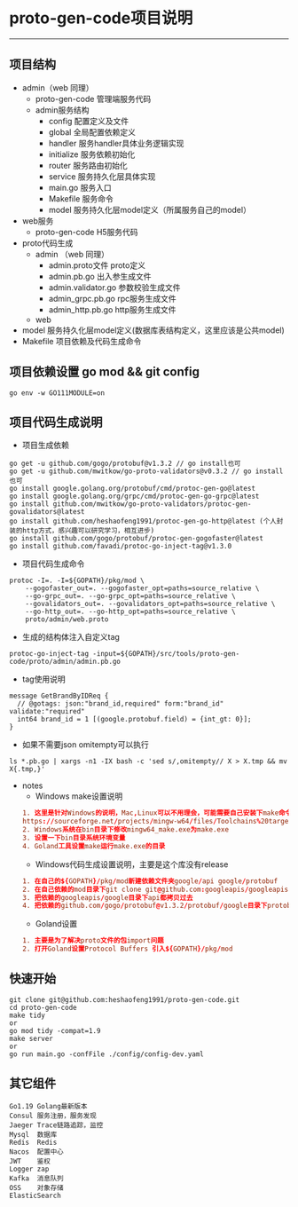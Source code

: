 # proto-gen-code项目说明
---

## 项目结构
- admin（web 同理）
  - proto-gen-code 管理端服务代码
  - admin服务结构
    - config 配置定义及文件
    - global 全局配置依赖定义
    - handler 服务handler具体业务逻辑实现
    - initialize 服务依赖初始化
    - router 服务路由初始化
    - service 服务持久化层具体实现
    - main.go 服务入口
    - Makefile 服务命令
    - model 服务持久化层model定义（所属服务自己的model）
- web服务
  - proto-gen-code H5服务代码
- proto代码生成
  - admin （web 同理）
    - admin.proto文件 proto定义
    - admin.pb.go 出入参生成文件
    - admin.validator.go 参数校验生成文件
    - admin_grpc.pb.go rpc服务生成文件
    - admin_http.pb.go http服务生成文件
  - web
- model 服务持久化层model定义(数据库表结构定义，这里应该是公共model)
- Makefile 项目依赖及代码生成命令

## 项目依赖设置 go mod && git config
```shell
go env -w GO111MODULE=on
```

## 项目代码生成说明
- 项目生成依赖
```shell
go get -u github.com/gogo/protobuf@v1.3.2 // go install也可
go get -u github.com/mwitkow/go-proto-validators@v0.3.2 // go install也可
go install google.golang.org/protobuf/cmd/protoc-gen-go@latest
go install google.golang.org/grpc/cmd/protoc-gen-go-grpc@latest
go install github.com/mwitkow/go-proto-validators/protoc-gen-govalidators@latest
go install github.com/heshaofeng1991/protoc-gen-go-http@latest (个人封装的http方式，感兴趣可以研究学习，相互进步)
go install github.com/gogo/protobuf/protoc-gen-gogofaster@latest
go install github.com/favadi/protoc-go-inject-tag@v1.3.0
```
- 项目代码生成命令
```shell
protoc -I=. -I=${GOPATH}/pkg/mod \
    --gogofaster_out=. --gogofaster_opt=paths=source_relative \
    --go-grpc_out=. --go-grpc_opt=paths=source_relative \
    --govalidators_out=. --govalidators_opt=paths=source_relative \
    --go-http_out=. --go-http_opt=paths=source_relative \
    proto/admin/web.proto
```
- 生成的结构体注入自定义tag
```shell
protoc-go-inject-tag -input=${GOPATH}/src/tools/proto-gen-code/proto/admin/admin.pb.go
```

- tag使用说明
```text
message GetBrandByIDReq {
  // @gotags: json:"brand_id,required" form:"brand_id" validate:"required"
  int64 brand_id = 1 [(google.protobuf.field) = {int_gt: 0}];
}
```

- 如果不需要json omitempty可以执行
```shell
ls *.pb.go | xargs -n1 -IX bash -c 'sed s/,omitempty// X > X.tmp && mv X{.tmp,}'
```

- notes
  - Windows make设置说明
  ```toml
  1. 这里是针对Windows的说明，Mac,Linux可以不用理会，可能需要自己安装下make命令,根据自己的系统版本去下载
  https://sourceforge.net/projects/mingw-w64/files/Toolchains%20targetting%20Win64/
  2. Windows系统在bin目录下修改mingw64_make.exe为make.exe
  3. 设置一下bin目录系统环境变量
  4. Goland工具设置make运行make.exe的目录
  ```
  - Windows代码生成设置说明，主要是这个库没有release
  ```toml
  1. 在自己的${GOPATH}/pkg/mod新建依赖文件夹google/api google/protobuf
  2. 在自己依赖的mod目录下git clone git@github.com:googleapis/googleapis.git
  3. 把依赖的googleapis/google目录下api都拷贝过去
  4. 把依赖的github.com/gogo/protobuf@v1.3.2/protobuf/google目录下protobuf都拷贝过去
  ```
  - Goland设置
  ```toml
  1. 主要是为了解决proto文件的包import问题
  2. 打开Goland设置Protocol Buffers 引入${GOPATH}/pkg/mod
  ```

## 快速开始
```shell
git clone git@github.com:heshaofeng1991/proto-gen-code.git
cd proto-gen-code
make tidy 
or 
go mod tidy -compat=1.9
make server 
or 
go run main.go -confFile ./config/config-dev.yaml
```

## 其它组件
```text
Go1.19 Golang最新版本
Consul 服务注册，服务发现
Jaeger Trace链路追踪，监控
Mysql  数据库
Redis  Redis
Nacos  配置中心
JWT    鉴权
Logger zap
Kafka  消息队列
OSS    对象存储
ElasticSearch
```